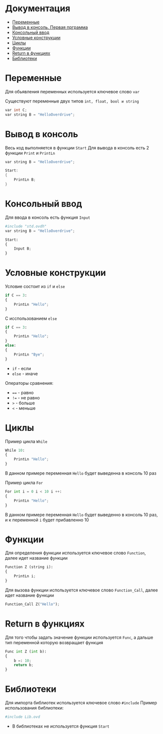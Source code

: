 # Документация
* [Переменные](#Переменные)
* [Вывод в консоль. Первая прграмма](#Вывод-в-консоль)
* [Консольный ввод](#Консольный-ввод)
* [Условные конструкции](#Условные-конструкции)
* [Циклы](#Циклы)
* [Функции](#Функции)
* [Return в функциях](#Return-в-функциях)
* [Библиотеки](#Библиотеки)

# Переменные
Для обьявления переменных используется ключевое слово `var`

Существуют переменные двух типов `int, float, bool и string`
```C++
var int C;
var string B = "HelloOverdrive";
```


# Вывод в консоль
Весь код выполняется в функции `Start`
Для вывода в консоль есть 2 функции `Print` и `PrintLn`
```C++
var string B = "HelloOverdrive";

Start:
{
    PrintLn B;
}
```

# Консольный ввод
Для ввода в консоль есть функция `Input`
```python
#include "std.ovdh"
var string B = "HelloOverdrive";

Start:
{
    Input B;
}
```

# Условные конструкции
Условие состоит из `if` и `else`
```python
if C == 3:
{
    PrintLn "Hello";
}
```
С исспользованием `else`
```python
if C == 3:
{
    PrintLn "Hello";
}
else:
{
    PrintLn "Bye";
}
```
* `if` - если
* `else` - иначе

Операторы сравнения:

* `==` - равно
* `!=` - не равно
* `>` - больше
* `<` - меньше

# Циклы
Пример цикла `While`
```python
While 10:
{
    PrintLn "Hello";
}
```
В данном примере переменная `Hello` будет выведенна в консоль 10 раз

Пример цикла `For`
```python
For int i = 0 i < 10 i ++:
{
    PrintLn "Hello";
}
```
В данном примере переменная `Hello` будет выведенно в консоль 10 раз, и к переменной `i` будет прибавленно 10

# Функции
Для определения функции используется ключевое слово `Function`, далее идет название функции
```python
Function Z (string i):
{
    PrintLn i;
}
```
Для вызова функции используется ключевое слово `Function_Call`, далее идет название функции
```python
Function_Call Z("Hello");
```
# Return в функциях
Для того чтобы задать значение функции используется `Func`, а дальше тип переменной которую возвращает функция
```python
Func int Z (int b):
{
    b =: 10;
    return b;
}
```
# Библиотеки 
Для импорта библиотек используется ключевое слово `#include`
Пример использования библиотеки:
```python
#include Lib.ovd
```
* В библиотеках не используется функция `Start`
